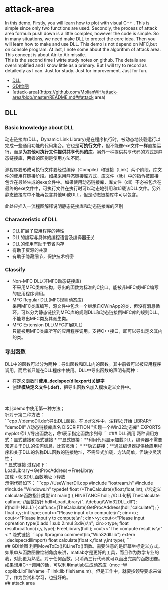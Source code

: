 # attack-area
In this demo, Firstly, you will learn how to plot with visual C++ . This is simple since only two functions are used. Secondly, the process of attack area formula push down is a little complex, however the code is simple. So in many situations, we need make DLL to protect the core idea. Then you will learn how to make and use DLL. This demo is not depend on MFC,but on console program. At last, I note some about the algorithm of attack area.  This concept is about Air-to Air missile.
<br>This is the second time I wirte study notes on github. The details are oversimplified and I know little as a primary. But I will try to record as detailedly as I can. Just for study. Just for improvement. Just for fun.
<br>
* [DLL](https://github.com/MolianWH/attack-area/blob/master/README.md#dll)
* [GDI绘图](https://github.com/MolianWH/attack-area/blob/master/README.md##GDI绘图)
* [attack-area](https://github.com/MolianWH/attack-area/blob/master/README.md##attack area)
## DLL
### Basic knowledge about DLL
动态链接库(DLL，Dynamic Link Library)是在程序执行时，被动态地装载运行以完成一些通用功能的代码集合。它也是**可执行文件**，但不能像exe文件一样直接运行，而是**为其他可执行文件提供共享代码的库**。另外一种提供共享代码的方式是静态链接库，两者的区别是使用方法不同。
<br>
<br>源程序要形成可执行文件要经过编译（Compile）和链接（Link）两个阶段。库文件的使用在链接阶段。如果采用静态链接库方式，库文件（lib）中的指令被直接包含在最终生成的exe文件中。如果使用动态链接库，库文件（dll）不必被包含在最终的exe文件中，可执行文件在执行时可以动态地引用和卸载该DLL文件。另外静态链接库中不能再包含其他lib或DLL，但是动态链接库中可以包含。
<br>
<br>此处应插入一流程图解释说明静态链接库和动态链接库的区别
### Characteristic of DLL
* DLL扩展了应用程序的特性
* DLL的编写与具体的编程语言及编译器无关
* DLL的使用有助于节省内存
* 有助于资源的共享
* 有助于隐藏细节，保护技术机密
### Classify
* Non-MFC DLL(非MFC动态链接库)
<br>不采用MFC类库结构，导出的函数为标准的C接口。能被非MFC或MFC编写的应用程序调用。
* MFC Regular DLL(MFC规则动态库)
<br>采用MFC类库编写，源文件中包含一个继承自CWinApp的类，但没有消息循环。可以分为静态链接到MFC库的规则DLL和动态链接倒MFC库的规则DLL。不能导出MFC类及其派生类。
* MFC Extension DLL(MFC扩展DLL)
<br>只能被用MFC类库所写的应用程序调用。支持C++接口，即可以导出定义其内的类。
### 导出函数
DLL中的函数可以分为两种：导出函数和DLL内的函数。其中前者可以被应用程序调用，而后者只能在DLL程序中使用。DLL中导出函数的声明有两种：
* 在定义函数时**使用_declspec(dllexport)关键字**
* 创建**模块定义文件(.def)**，把导出函数名加入模块定义文件中。
<br>
<br>本此demo中使用第一种方法；
<br>针对于第二种方法：
<br>
```cpp
//;demoDll.def:导出DLL函数。在.def文件中，注释以;开始
LIBRARY "demoDll"  //动态链接库库名
DISCRIPTION "实现一个Win32动态库"
EXPORTS
      myplot @1   //导出函数名，@1表示指定函数序列号
```
### DLL调用
两种调用方式：显式链接和隐式链接
* **显式链接：**利用代码显示加载DLL，编译器不需要知道关于DLL的任何信息，比较灵活；
* **隐式链接：**通过编译器提供给应用程序和关于DLL的名称DLL函数的链接地址，不需显式加载，方法简单，但缺少灵活性；
<br>
* 显式链接
过程如下：
<br>LoadLibrary->GetProcAddress->FreeLibray
<br>加载->获取DLL函数地址->释放
<br>示例代码如下：
```cpp
//UseWinerDll.cpp
#include "iostream.h"
#include <stdio.h>
#include "Windows.h"
typedef float (*TheCalculate)(float,float,int); //宏定义calculate函数指针类型
int main()
{
  HINSTANCE hdll;  //DLL句柄
  TheCalculate calfunc;  //函数指针
  hdll=LoadLibrary("..\\debug\\Win32DLL.dll");
  if(hdll!=NULL)
  {
    calfunc=(TheCalculate)GetProcAddress(hdll,"calculate");
  }
  float x,y;
  int type;
  cout<<"Please input x to compute:\n";
  cin>>x;
  cout<<"Please input y to compute:\n";
  cin>>y;
  cout<<"Please input opreation type(0:add 1:sub 2:mul 3:div):\n";
  cin>>type;
  float result=calfunc(x,y,type);
  FreeLibrary(hdll);
  cout<<"The compute result is:\n"<<result<<endl;
  return 0;
}
```
<br>
* 隐式链接
```cpp
#pragma comment(lib,"Win32dll.lib")
extern _declspec(dllimport) float calculate(float x,float y,int type);
```
<br>
## GDI绘图
利用MoveToEx()和LineTo()函数。需要注意的是屏幕坐标定义方式。
<br>如果单从函数图像绘制角度来讲，matlab才是更好的工具，而且作为数学专业的我，对此更为熟悉。对于任何函数，只消两三行代码就可以画出完美的函数图像。如果想用C++调用的话，可以利用matlab生成动态库（mcc -W cpplib:LibFileName -T link:lib fileName.m）。但是工作中，就要按领导要求来做了，作为尝试和学习，也挺好的。
<br>
## attack area
